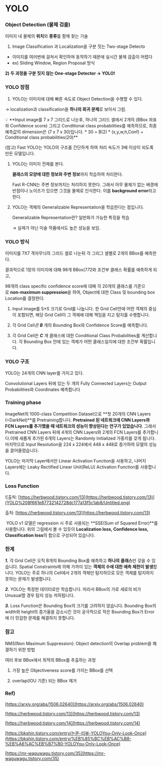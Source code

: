 # YOLO

### **Object Detection (물체 검출)**

이미지 내 물체의 **위치**와 **종류**를 함께 찾는 기술

1) Image Classification 과 Localization을 구분 짓는 Two-stage Detecto

- 이미지를 여러번에 걸쳐서 확인하며 동작하기 때문에 실시간 물체 검출이 어렵다
- ex) Sliding Window, Region Proposal 방식

**2) 두 과정을 구분 짓지 않는 One-stage Detector → YOLO!**

### **YOLO 장점**

1. YOLO는 이미지에 대해 빠른 속도로 Object Detection을 수행할 수 있다.

→ localization과 classification을 **하나의 회귀 문제**로 보아서 그럼.

<aside>
💡 **Input image를 7 x 7 그리드로 나눈후, 하나의 그리드 셀에서 2개의 (BBox 좌표와 Confidence score) 그리고 Conditional class probabilities를 예측하므로, 최종 예측값의 dimension은 (7 x 7 x 30)입니다.
* 30 = B(2) * (x,y,w,h,Conf) + Conditional class probabilities(20)**

</aside>

(참고) Fast YOLO는 YOLO의 구조를 간단하게 하여 처리 속도가 3배 이상이 되도록 만든 모델입니다.

1. YOLO는 이미지 전체를 본다. 
    
    **클래스의 모양에 대한 정보와 주변 정보**까지 학습하여 처리한다.
    
    Fast R-CNN는 주변 정보까지는 처리하지 못한다. 그래서 아무 물체가 없는 배경에 반점이나 노이즈가 있으면 그것을 물체로 인식한다. 이를 **background error**라고 한다.
    
2. YOLO는 객체의 Generalizable Representation을 학습한다는 점입니다. 
    
    Generalizable Representation란? 일반화가 가능한 특징을 학습
    
    → 실제가 아닌 미술 작품에서도 높은 성능을 보임.
    

### **YOLO 방식**

이미지를 7X7 격자무늬의 그리드 셀로 나눈뒤 각 그리그 셀별로 2개의 BBox를 예측한다. 

결과적으로 1장의 이미지에 대해 98개 BBox(7*7*2와 조건부 클래스 확률를 예측하게 되고,

98개의 class specific confidence score에 대해 각 20개의 클래스를 기준으로 **non-maximum suppression**을 하여, Object에 대한 Class 및 bounding box Location를 결정한다.

1) Input image를 S*S 크기로 Grid를 나눕니다. 한 Grid Cell안에 어떤 객체의 중심이 포함되면, 해당 Grid Cell이 그 객체에 대해 책임을 지고 탐지를 수행합니다.

2) 각 Grid Cell*은 **B*** 개의 Bounding Box와 Confidence Score를 예측합니다. 
3) 각 Grid Cell은 ***C*** 개 클래스에 대한 Conditional Class Probabilities를 계산합니다. 각 Bounding Box 안에 있는 객체가 어떤 클래스일지에 대한 조건부 확률입니다.

### **YOLO 구조**

YOLO는 24개의 CNN layer를 가지고 있다.

Convolutional Layers 뒤에 있는 두 개의 Fully Connected Layers는 Output Probabilities와 Coordinates 예측합니다

### **Training phase**

ImageNet의 1000-class Competition Dataset으로 **첫 20개의 CNN Layers (=DarkNet)**를 Pretraining합니다. **Pretrained 된 네트워크에 CNN Layers와 FCN Layers를 추가했을 때 네트워크의 성능이 향상된다는 연구가 있었습니다**. 그래서 Pretrained CNN Layers 뒤에 4개의 CNN Layers와 2개의 FCN Layers를 추가합니다.이때 새롭게 추가된 6개의 Layers는 Randomly Initialized 가중치를 갖게 됩니다. 마지막으로 Input Resolution을 224 x 224에서 448 x 448로 증가하여 모델의 성능을 끌어올렸습니다.

YOLO는 마지막 Layer에서만 Linear Activation Function을 사용하고, 나머지 Layers에는 Leaky Rectified Linear Unit(ReLU) Activation Function를 사용합니다.

### **Loss Function**

![출처: [https://herbwood.tistory.com/13](https://herbwood.tistory.com/13)](YOLO%208f661e87732142728dc177a13f5c1ab8/Untitled.png)

출처: [https://herbwood.tistory.com/13](https://herbwood.tistory.com/13)

 YOLO v1 모델은 regression 시 주로 사용되는 **SSE(Sum of Squared Error)**를 사용합니다. 위의 그림에서 볼 수 있듯이 **Localization loss, Confidence loss, Classification loss**의 합으로 구성되어 있습니다. 

### **한계**

***1.*** 각 Grid Cell은 오직 B개의 Bounding Box를 예측하고 **하나의 클래스**만 갖을 수 있습니다. Spatial Constraints에 의해 가까이 있는 **객체의 수에 대한 예측 제한이 발생**합니다. YOLO는 주로 하나의 Cell에서 2개의 객체만 탐지하므로 모든 객체를 탐지하지 못하는 문제가 발생합니다.

***2.*** YOLO는 특정한 데이터로만 학습합니다. 따라서 BBox의 가로 세로의 비가 Unusual할 경우 탐지 성능 저하됩니다.

***3.*** Loss Function은 Bounding Box의 크기를 고려하지 않습니다. Bounding Box의 width와 height의 증가율을 감소시킨 것이 궁극적으로 작은 Bounding Box가 Error에 더 민감한 문제를 해결하지 못합니다.

### 참고

NMS(Non Maximum Suppression): Object detection의 Overlap problem을 해결하기 위한 방법

여러 후보 BBox에서 최적의 BBox를 추출하는 과정

1) 가장 높은 Objectiveness score를 가지는 BBox를 선택

2) overlap(IOU 기준) 되는 BBox 제거

### Ref)

[https://arxiv.org/abs/1506.02640](https://arxiv.org/abs/1506.02640)

[https://herbwood.tistory.com/13](https://herbwood.tistory.com/13)

[https://herbwood.tistory.com/14](https://herbwood.tistory.com/14)

[https://bkshin.tistory.com/entry/논문-리뷰-YOLOYou-Only-Look-Once](https://bkshin.tistory.com/entry/%EB%85%BC%EB%AC%B8-%EB%A6%AC%EB%B7%B0-YOLOYou-Only-Look-Once)

[https://mr-waguwagu.tistory.com/35](https://mr-waguwagu.tistory.com/35)
